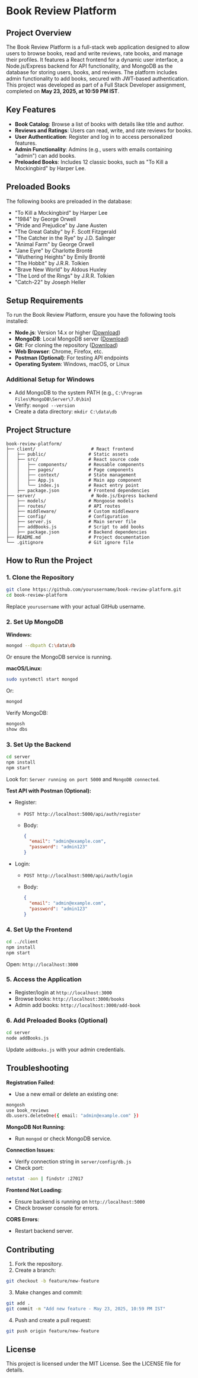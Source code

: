 # Book Review Platform

## Project Overview

The Book Review Platform is a full-stack web application designed to allow users to browse books, read and write reviews, rate books, and manage their profiles. It features a React frontend for a dynamic user interface, a Node.js/Express backend for API functionality, and MongoDB as the database for storing users, books, and reviews. The platform includes admin functionality to add books, secured with JWT-based authentication. This project was developed as part of a Full Stack Developer assignment, completed on **May 23, 2025, at 10:59 PM IST**.

## Key Features

* **Book Catalog**: Browse a list of books with details like title and author.
* **Reviews and Ratings**: Users can read, write, and rate reviews for books.
* **User Authentication**: Register and log in to access personalized features.
* **Admin Functionality**: Admins (e.g., users with emails containing "admin") can add books.
* **Preloaded Books**: Includes 12 classic books, such as "To Kill a Mockingbird" by Harper Lee.

## Preloaded Books

The following books are preloaded in the database:

* "To Kill a Mockingbird" by Harper Lee
* "1984" by George Orwell
* "Pride and Prejudice" by Jane Austen
* "The Great Gatsby" by F. Scott Fitzgerald
* "The Catcher in the Rye" by J.D. Salinger
* "Animal Farm" by George Orwell
* "Jane Eyre" by Charlotte Brontë
* "Wuthering Heights" by Emily Brontë
* "The Hobbit" by J.R.R. Tolkien
* "Brave New World" by Aldous Huxley
* "The Lord of the Rings" by J.R.R. Tolkien
* "Catch-22" by Joseph Heller

## Setup Requirements

To run the Book Review Platform, ensure you have the following tools installed:

* **Node.js**: Version 14.x or higher ([Download](https://nodejs.org/))
* **MongoDB**: Local MongoDB server ([Download](https://www.mongodb.com/try/download/community))
* **Git**: For cloning the repository ([Download](https://git-scm.com/))
* **Web Browser**: Chrome, Firefox, etc.
* **Postman (Optional)**: For testing API endpoints
* **Operating System**: Windows, macOS, or Linux

### Additional Setup for Windows

* Add MongoDB to the system PATH (e.g., `C:\Program Files\MongoDB\Server\7.0\bin`)
* Verify: `mongod --version`
* Create a data directory: `mkdir C:\data\db`

## Project Structure

```
book-review-platform/
├── client/                     # React frontend
│   ├── public/                # Static assets
│   ├── src/                   # React source code
│   │   ├── components/        # Reusable components
│   │   ├── pages/             # Page components
│   │   ├── context/           # State management
│   │   ├── App.js             # Main app component
│   │   └── index.js           # React entry point
│   ├── package.json           # Frontend dependencies
├── server/                     # Node.js/Express backend
│   ├── models/                # Mongoose models
│   ├── routes/                # API routes
│   ├── middleware/            # Custom middleware
│   ├── config/                # Configuration
│   ├── server.js              # Main server file
│   ├── addBooks.js            # Script to add books
│   ├── package.json           # Backend dependencies
├── README.md                  # Project documentation
└── .gitignore                 # Git ignore file
```

## How to Run the Project

### 1. Clone the Repository

```bash
git clone https://github.com/yourusername/book-review-platform.git
cd book-review-platform
```

Replace `yourusername` with your actual GitHub username.

### 2. Set Up MongoDB

**Windows:**

```bash
mongod --dbpath C:\data\db
```

Or ensure the MongoDB service is running.

**macOS/Linux:**

```bash
sudo systemctl start mongod
```

Or:

```bash
mongod
```

Verify MongoDB:

```bash
mongosh
show dbs
```

### 3. Set Up the Backend

```bash
cd server
npm install
npm start
```

Look for: `Server running on port 5000` and `MongoDB connected`.

**Test API with Postman (Optional):**

* Register:

  * `POST http://localhost:5000/api/auth/register`
  * Body:

    ```json
    {
      "email": "admin@example.com",
      "password": "admin123"
    }
    ```
* Login:

  * `POST http://localhost:5000/api/auth/login`
  * Body:

    ```json
    {
      "email": "admin@example.com",
      "password": "admin123"
    }
    ```

### 4. Set Up the Frontend

```bash
cd ../client
npm install
npm start
```

Open: `http://localhost:3000`

### 5. Access the Application

* Register/login at `http://localhost:3000`
* Browse books: `http://localhost:3000/books`
* Admin add books: `http://localhost:3000/add-book`

### 6. Add Preloaded Books (Optional)

```bash
cd server
node addBooks.js
```

Update `addBooks.js` with your admin credentials.

## Troubleshooting

**Registration Failed**:

* Use a new email or delete an existing one:

```bash
mongosh
use book_reviews
db.users.deleteOne({ email: "admin@example.com" })
```

**MongoDB Not Running**:

* Run `mongod` or check MongoDB service.

**Connection Issues**:

* Verify connection string in `server/config/db.js`
* Check port:

```bash
netstat -aon | findstr :27017
```

**Frontend Not Loading**:

* Ensure backend is running on `http://localhost:5000`
* Check browser console for errors.

**CORS Errors**:

* Restart backend server.

## Contributing

1. Fork the repository.
2. Create a branch:

```bash
git checkout -b feature/new-feature
```

3. Make changes and commit:

```bash
git add .
git commit -m "Add new feature - May 23, 2025, 10:59 PM IST"
```

4. Push and create a pull request:

```bash
git push origin feature/new-feature
```

## License

This project is licensed under the MIT License. See the LICENSE file for details.
